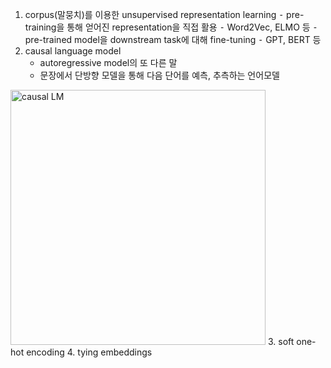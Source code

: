 1. corpus(말뭉치)를 이용한 unsupervised representation learning
	⁃ pre-training을 통해 얻어진 representation을 직접 활용
		⁃ Word2Vec, ELMO 등
	⁃ pre-trained model을 downstream task에 대해 fine-tuning
		⁃ GPT, BERT 등
2. causal language model
	- autoregressive model의 또 다른 말
	- 문장에서 단방향 모델을 통해 다음 단어를 예측, 추측하는 언어모델
<img width="408" alt="causal LM" src="https://user-images.githubusercontent.com/61625764/141973258-9a4234bd-8daf-4b6d-a339-9283c79d8fb2.png">
3. soft one-hot encoding
4. tying embeddings
